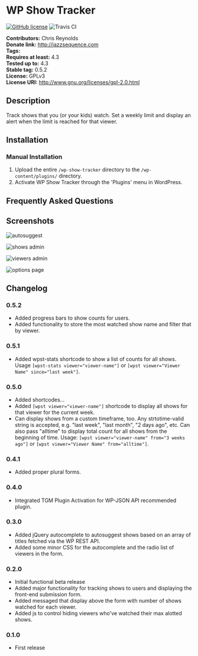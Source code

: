 # WP Show Tracker #
[![GitHub license](https://img.shields.io/badge/license-GPLv3-blue.svg)](https://github.com/jazzsequence/WP-Show-Tracker/blob/develop/LICENSE.md) ![Travis CI](https://travis-ci.org/jazzsequence/WP-Show-Tracker.svg?branch=develop)

**Contributors:**      Chris Reynolds  
**Donate link:**       http://jazzsequence.com  
**Tags:**  
**Requires at least:** 4.3  
**Tested up to:**      4.3  
**Stable tag:**        0.5.2  
**License:**           GPLv3  
**License URI:**       http://www.gnu.org/licenses/gpl-2.0.html  

## Description ##

Track shows that you (or your kids) watch. Set a weekly limit and display an alert when the limit is reached for that viewer.

## Installation ##

### Manual Installation ###

1. Upload the entire `/wp-show-tracker` directory to the `/wp-content/plugins/` directory.
2. Activate WP Show Tracker through the 'Plugins' menu in WordPress.

## Frequently Asked Questions ##


## Screenshots ##
![autosuggest](https://www.evernote.com/shard/s19/sh/40ed7517-6317-4599-bde2-76e20a0c5423/67ab3d66aeabcc7e/res/4500b424-08ba-423d-b11e-0b5e01c90ce4/show-tracker-title.gif)

![shows admin](https://www.evernote.com/l/ABPS4wftsA5BhZru9qqJ_Md-RgwmkPWxrWAB/image.png)

![viewers admin](https://www.evernote.com/l/ABN4INbSJD5Fl4UCKym5kGcJg7UiCKv2CDgB/image.png)

![options page](https://www.evernote.com/l/ABPbIgidTaNA3boDDEEjCbdfM5uEbzPBlLwB/image.png)

## Changelog ##

### 0.5.2 ###
* Added progress bars to show counts for users.
* Added functionality to store the most watched show name and filter that by viewer.

### 0.5.1 ###
* Added wpst-stats shortcode to show a list of counts for all shows. Usage `[wpst-stats viewer="viewer-name"]` or `[wpst viewer="Viewer Name" since="last week"]`.

### 0.5.0 ###
* Added shortcodes...
* Added `[wpst viewer="viewer-name"]` shortcode to display all shows for that viewer for the current week.
* Can display shows from a custom timeframe, too. Any strtotime-valid string is accepted, e.g. "last week", "last month", "2 days ago", etc. Can also pass "alltime" to display total count for all shows from the beginning of time. Usage: `[wpst viewer="viewer-name" from="3 weeks ago"]` or `[wpst viewer="Viewer Name" from="alltime"]`.

### 0.4.1 ###
* Added proper plural forms.

### 0.4.0 ###
* Integrated TGM Plugin Activation for WP-JSON API recommended plugin.

### 0.3.0 ###
* Added jQuery autocomplete to autosuggest shows based on an array of titles fetched via the WP REST API.
* Added some minor CSS for the autocomplete and the radio list of viewers in the form.

### 0.2.0 ###
* Initial functional beta release
* Added major functionality for tracking shows to users and displaying the front-end submission form.
* Added messaged that display above the form with number of shows watched for each viewer.
* Added js to control hiding viewers who've watched their max alotted shows.

### 0.1.0 ###
* First release
